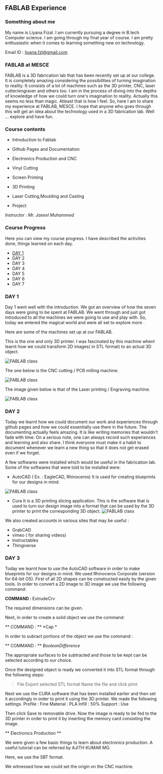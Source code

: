 ## FABLAB Experience

### Something about me

My name is Liyana Fizal. I am currently pursuing a degree in B.tech Computer science. I am going through my final year of course. I am pretty enthusiastic when it comes to learning something new on technology. 

Email ID : liyana.fzl@gmail.com



### FABLAB at MESCE

FABLAB is a 3D fabrication lab that has been recently set up at our college. It is completely amazing considering the possibilities of turning imagination to reality. It consists of a lot of machines such as the 3D printer, CNC, laser cutter/engraver and others too. I am in the process of diving into the depths of knowledge of how we could turn one's imagination to reality. Actually this seems no less than magic. Atleast that is how I feel. So, here I am to share my experience at FABLAB, MESCE. I hope that anyone who goes through this will get an idea about the technology used in a 3D fabrication lab. Well ... explore and have fun.



### Course contents

*  Introduction to Fablab 

*  Github Pages and Documentation
                               
*  Electronics Production and CNC
                                
*  Vinyl Cutting
                                	
*  Screen Printing
                                	
*  3D Printing
                                
*  Laser Cutting,Moulding and Casting
                                
*  Project

*Instructor : Mr. Jaseel Muhammed*

### Course Progress

Here you can view my course progress. I have described the activities done, things learned  on each day.

* [DAY 1](http://liyanafzl.github.io/sample)
* DAY 2
* DAY 3
* DAY 4
* DAY 5
* DAY 6
* DAY 7



### DAY 1

Day 1 went well with the introduction. We got an overview of how the seven days were going to be spent at FABLAB. We went through and just got introduced to all the machines we were going to use and play with. So, today we entered the magical world and were all set to explore more .

Here are some of the machines set up at our FABLAB. 

This is the one and only 3D printer. I was fascinated by this machine whenI learnt how we could transform 2D images( in STL format) to an actual 3D object.

![FABLAB class](/images/photo_2017-08-03_19-44-53.jpg)

The one below is the CNC cutting / PCB milling machine.

![FABLAB class](/images/cncmachine.png)

The image given below is that of the Laser printing / Engraving machine.

![FABLAB class](/images/cnc.jpg)



### DAY 2 

Today we learnt how we could document our work and experiences through github pages and how we could essentially use them in the future. The documenting actually feels amazing. It is like writing memories that wouldn't fade with time. On a serious note, one can always record such experiences and learning and also share. I think everyone must make it a habit to document whenever we learn a new thing so that it does not get erased even if we forget.

A few softwares were installed which would be useful in the fabrication lab. Some of the softwares that were told to be installed were:

* AutoCAD ( Ex. : EagleCAD, Rhinoceros)
It is used for creating blueprints for our designs in mind.

![FABLAB class](/images/autocad1.png)
* Cura 
It is a 3D printing slicing application. This is the software that is used to turn our design image into a format that can be used by the 3D printer to print the corresponding 3D object. 
![FABLAB class](/images/curascreen1.png)


We also created accounts in various sites that may be useful :
* GrabCAD
* vimeo ( for sharing videos)
* Instructables
* Thingiverse

### DAY 3

Today we learnt how to use the AutoCAD software in order to make blueprints for our designs in mind. We used Rhinoceros Corporate (version for 64-bit OS).
First of all 2D shapes can be constructed easily by the given tools. In order to convert a 2D image to 3D image we use the following command:

<B> COMMAND : </B> 
ExtrudeCrv 

The required dimensions can be given.

Next, in order to create a solid object we use the command: 

** COMMAND : ** *Cap *

In order to subract portions of the object we use the command : 

** COMMAND : ** *BooleanDifference*

The appropriate surfaces to be subtracted and those to be kept can be selected according to our choice.

Once the designed object is ready we converted it into STL format through the following steps:

>File
 >Export selected
  > STL format
  >Name the file and click print
  
 Next we use the CURA software that has been installed earlier and then set it accordingly in order to print it using the 3D printer.
 We made the following settings.
 Profile : Fine
 Material : PLA
 Infill : 50%
 Support : Use 
 
Then click Save to removable drive. Now the image is ready to be fed to the 3D printer in order to print it by inserting the memory card consisting the image.

** Electronics Production **

We were given a few basic things to learn about electronics production.
A useful tutorial can be referred by AJITH KUMAR MG.

Here, we use the SBT format.

We witnessed how we could set the origin on the CNC machine.






